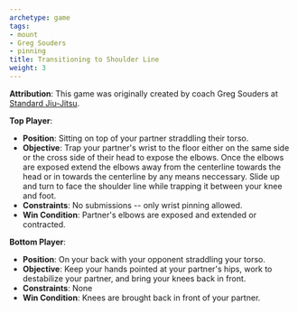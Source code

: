 ```yaml
---
archetype: game
tags:
- mount
- Greg Souders
- pinning
title: Transitioning to Shoulder Line
weight: 3
---
```

**Attribution**: This game was originally created by coach Greg Souders at [Standard Jiu-Jitsu](https://standardjiujitsu.com).


**Top Player**:
  * **Position**: Sitting on top of your partner straddling their torso.
  * **Objective**: Trap your partner's wrist to the floor either on the same side or the cross side of their head to expose the elbows. Once the elbows are exposed extend the elbows away from the centerline towards the head or in towards the centerline by any means neccessary. Slide up and turn to face the shoulder line while trapping it between your knee and foot.
  * **Constraints**: No submissions -- only wrist pinning allowed.
  * **Win Condition**: Partner's elbows are exposed and extended or contracted.

**Bottom Player**:
  * **Position**: On your back with your opponent straddling your torso.
  * **Objective**: Keep your hands pointed at your partner's hips, work to destabilize your partner, and bring your knees back in front.
  * **Constraints**: None
  * **Win Condition**: Knees are brought back in front of your partner.
